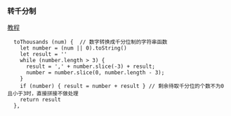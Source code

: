 ### 转千分制

[教程](http://www.jb51.net/article/61585.htm)

      toThousands (num) {  // 数字转换成千分位制的字符串函数
        let number = (num || 0).toString()
        let result = ''
        while (number.length > 3) {
          result = ',' + number.slice(-3) + result;
          number = number.slice(0, number.length - 3);
        }
        if (number) { result = number + result } // 剩余待取千分位的个数不为0且小于3时，直接拼接不做处理
        return result
      },

